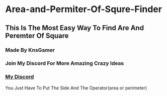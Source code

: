 # Area-and-Permiter-Of-Squre-Finder
## This Is The Most Easy Way To Find Are And Peremter Of Square
### Made By KnsGamer
### Join My Discord For More Amazing Crazy Ideas
### [My Discord](https://discord.gg/3vUx24nYYp)

You Just Have To Put The Side And The Operator(area or perimeter)
